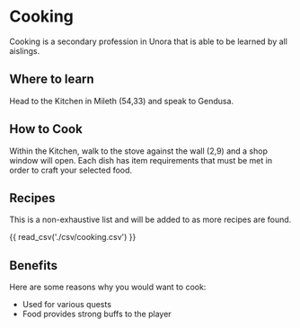 # Cooking

Cooking is a secondary profession in Unora that is able to be learned by all aislings.

## Where to learn

Head to the Kitchen in Mileth (54,33) and speak to Gendusa.

## How to Cook

Within the Kitchen, walk to the stove against the wall (2,9) and a shop window will open. Each dish has item requirements that must be met in order to craft your selected food.

## Recipes

This is a non-exhaustive list and will be added to as more recipes are found.

{{ read_csv('./csv/cooking.csv') }}

## Benefits

Here are some reasons why you would want to cook:

- Used for various quests
- Food provides strong buffs to the player
